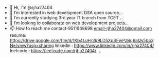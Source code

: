 - 👋 Hi, I’m @rjha27404
- 👀 I’m interested in web development DSA open source...
- 🌱 I’m currently studying 3rd year IT branch from TCET ...
- 💞️ I’m looking to collaborate on web development projects...
- 📫 How to reach me 
      contact-9511648698
      email-rjha27404@gmail.com
      resume: https://drive.google.com/file/d/1Kb4LuHr3k9LD5XpSFwPzBq6aQv5ba3Ne/view?usp=sharing
      linkedin : https://www.linkedin.com/in/rjha27404/
      leetcode : https://leetcode.com/rjha27404/
...

<!---
rjha27404/rjha27404 is a ✨ special ✨ repository because its `README.md` (this file) appears on your GitHub profile.
You can click the Preview link to take a look at your changes.
--->
